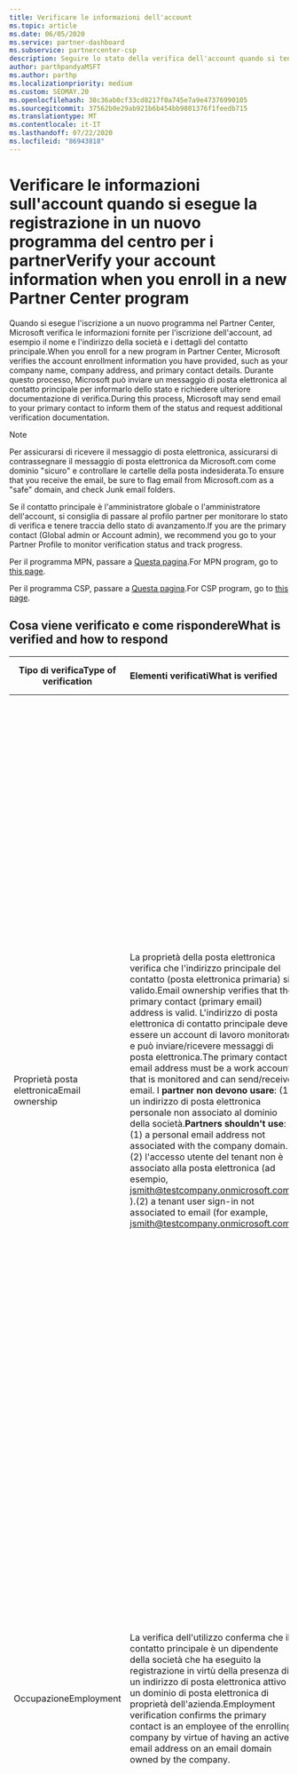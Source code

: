 ```yaml
---
title: Verificare le informazioni dell'account
ms.topic: article
ms.date: 06/05/2020
ms.service: partner-dashboard
ms.subservice: partnercenter-csp
description: Seguire lo stato della verifica dell'account quando si tenta di eseguire la registrazione in un nuovo programma per i partner Center. Informazioni su come fornire informazioni aggiuntive, se necessario.
author: parthpandyaMSFT
ms.author: parthp
ms.localizationpriority: medium
ms.custom: SEOMAY.20
ms.openlocfilehash: 38c36ab0cf33cd8217f0a745e7a9e47376990105
ms.sourcegitcommit: 37562b0e29ab921b6b454bb9801376f1feedb715
ms.translationtype: MT
ms.contentlocale: it-IT
ms.lasthandoff: 07/22/2020
ms.locfileid: "86943818"
---
```

# <a name="verify-your-account-information-when-you-enroll-in-a-new-partner-center-program"></a><span data-ttu-id="64066-104">Verificare le informazioni sull'account quando si esegue la registrazione in un nuovo programma del centro per i partner</span><span class="sxs-lookup"><span data-stu-id="64066-104">Verify your account information when you enroll in a new Partner Center program</span></span>

<span data-ttu-id="64066-105">Quando si esegue l'iscrizione a un nuovo programma nel Partner Center, Microsoft verifica le informazioni fornite per l'iscrizione dell'account, ad esempio il nome e l'indirizzo della società e i dettagli del contatto principale.</span><span class="sxs-lookup"><span data-stu-id="64066-105">When you enroll for a new program in Partner Center, Microsoft verifies the account enrollment information you have provided, such as your company name, company address, and primary contact details.</span></span> <span data-ttu-id="64066-106">Durante questo processo, Microsoft può inviare un messaggio di posta elettronica al contatto principale per informarlo dello stato e richiedere ulteriore documentazione di verifica.</span><span class="sxs-lookup"><span data-stu-id="64066-106">During this process, Microsoft may send email to your primary contact to inform them of the status and request additional verification documentation.</span></span>

>[!NOTE]
><span data-ttu-id="64066-107">Per assicurarsi di ricevere il messaggio di posta elettronica, assicurarsi di contrassegnare il messaggio di posta elettronica da Microsoft.com come dominio "sicuro" e controllare le cartelle della posta indesiderata.</span><span class="sxs-lookup"><span data-stu-id="64066-107">To ensure that you receive the email, be sure to flag email from Microsoft.com as a "safe" domain, and check Junk email folders.</span></span>

<span data-ttu-id="64066-108">Se il contatto principale è l'amministratore globale o l'amministratore dell'account, si consiglia di passare al profilo partner per monitorare lo stato di verifica e tenere traccia dello stato di avanzamento.</span><span class="sxs-lookup"><span data-stu-id="64066-108">If you are the primary contact (Global admin or Account admin), we recommend you go to your Partner Profile to monitor verification status and track progress.</span></span>

<span data-ttu-id="64066-109">Per il programma MPN, passare a [Questa pagina](https://partner.microsoft.com/pcv/accountsettings/connectedpartnerprofile).</span><span class="sxs-lookup"><span data-stu-id="64066-109">For MPN program, go to [this page](https://partner.microsoft.com/pcv/accountsettings/connectedpartnerprofile).</span></span>

<span data-ttu-id="64066-110">Per il programma CSP, passare a [Questa pagina](https://partner.microsoft.com/pcv/accountsettings/partnerprofile).</span><span class="sxs-lookup"><span data-stu-id="64066-110">For CSP program, go to [this page](https://partner.microsoft.com/pcv/accountsettings/partnerprofile).</span></span>


## <a name="what-is-verified-and-how-to-respond"></a><span data-ttu-id="64066-111">Cosa viene verificato e come rispondere</span><span class="sxs-lookup"><span data-stu-id="64066-111">What is verified and how to respond</span></span>

|<span data-ttu-id="64066-112">**Tipo di verifica**</span><span class="sxs-lookup"><span data-stu-id="64066-112">**Type of verification**</span></span>   |<span data-ttu-id="64066-113">**Elementi verificati**</span><span class="sxs-lookup"><span data-stu-id="64066-113">**What is verified**</span></span>   |<span data-ttu-id="64066-114">**Cosa fare se rifiutato**</span><span class="sxs-lookup"><span data-stu-id="64066-114">**What to do if rejected**</span></span>   |
|----------------------------|:-----------------------------------|:--------------------------------------|
|<span data-ttu-id="64066-115">Proprietà posta elettronica</span><span class="sxs-lookup"><span data-stu-id="64066-115">Email ownership</span></span>   |<span data-ttu-id="64066-116">La proprietà della posta elettronica verifica che l'indirizzo principale del contatto (posta elettronica primaria) sia valido.</span><span class="sxs-lookup"><span data-stu-id="64066-116">Email ownership verifies that the primary contact (primary email) address is valid.</span></span> <span data-ttu-id="64066-117">L'indirizzo di posta elettronica di contatto principale deve essere un account di lavoro monitorato e può inviare/ricevere messaggi di posta elettronica.</span><span class="sxs-lookup"><span data-stu-id="64066-117">The primary contact email address must be a work account that is monitored and can send/receive email.</span></span> <span data-ttu-id="64066-118">I **partner non devono usare**: (1) un indirizzo di posta elettronica personale non associato al dominio della società.</span><span class="sxs-lookup"><span data-stu-id="64066-118">**Partners shouldn't use**: (1) a personal email address not associated with the company domain.</span></span> <span data-ttu-id="64066-119">(2) l'accesso utente del tenant non è associato alla posta elettronica (ad esempio, jsmith@testcompany.onmicrosoft.com ).</span><span class="sxs-lookup"><span data-stu-id="64066-119">(2) a tenant user sign-in not associated to email (for example, jsmith@testcompany.onmicrosoft.com).</span></span>  |<span data-ttu-id="64066-120">Se non si riceve il messaggio di posta elettronica di verifica della proprietà della posta elettronica entro un giorno lavorativo, è possibile richiedere di inviare di nuovo usando i collegamenti seguenti: per [MPN](https://partner.microsoft.com/pcv/accountsettings/connectedpartnerprofile), per [CSP](https://partner.microsoft.com/pcv/accountsettings/partnerprofile).</span><span class="sxs-lookup"><span data-stu-id="64066-120">If you don't receive the email ownership verification email message within one business day, you can request we resend using the following links: for [MPN](https://partner.microsoft.com/pcv/accountsettings/connectedpartnerprofile), for [CSP](https://partner.microsoft.com/pcv/accountsettings/partnerprofile).</span></span> <span data-ttu-id="64066-121">Nella pagina profilo fare clic sul collegamento "Invia di nuovo il messaggio di posta elettronica di verifica" per inviare di nuovo il messaggio di posta elettronica a Microsoft.</span><span class="sxs-lookup"><span data-stu-id="64066-121">In the profile page, click on "Resend verification email" link for Microsoft to resend the email to you.</span></span> <span data-ttu-id="64066-122">Per assicurarsi che il messaggio di posta elettronica venga ricevuto, assicurarsi di contrassegnare il messaggio di posta elettronica da Microsoft.com come dominio "sicuro" e controllare le cartelle della posta indesiderata.</span><span class="sxs-lookup"><span data-stu-id="64066-122">To ensure that the email is received, be sure to flag email from Microsoft.com as a "safe" domain, and check Junk email folders.</span></span>|
|<span data-ttu-id="64066-123">Occupazione</span><span class="sxs-lookup"><span data-stu-id="64066-123">Employment</span></span> |<span data-ttu-id="64066-124">La verifica dell'utilizzo conferma che il contatto principale è un dipendente della società che ha eseguito la registrazione in virtù della presenza di un indirizzo di posta elettronica attivo in un dominio di posta elettronica di proprietà dell'azienda.</span><span class="sxs-lookup"><span data-stu-id="64066-124">Employment verification confirms the primary contact is an employee of the enrolling company by virtue of having an active email address on an email domain owned by the company.</span></span>|<span data-ttu-id="64066-125">Se la verifica dell'occupazione viene rifiutata, il contatto principale (in genere l'amministratore globale o dell'account) dovrà fornire la documentazione per confermare che il dominio di posta elettronica del contatto è sotto la proprietà del proprio datore di lavoro.</span><span class="sxs-lookup"><span data-stu-id="64066-125">If employment verification is rejected, the primary contact (normally your Global or Account Admin) will need to provide documentation confirming the contact's email domain is under the ownership of their employer.</span></span> <span data-ttu-id="64066-126">[Creare un ticket di supporto](https://partner.microsoft.com/dashboard/support/csp/servicerequests/create?stage=2&topicid=c34a5c81-a111-476d-11a4-81c808c37a6b).</span><span class="sxs-lookup"><span data-stu-id="64066-126">[Create a Support ticket](https://partner.microsoft.com/dashboard/support/csp/servicerequests/create?stage=2&topicid=c34a5c81-a111-476d-11a4-81c808c37a6b).</span></span>|
|<span data-ttu-id="64066-127">Business</span><span class="sxs-lookup"><span data-stu-id="64066-127">Business</span></span>   |<span data-ttu-id="64066-128">La verifica aziendale conferma che la società di registrazione è un'entità aziendale legittima e l'indirizzo usato per la registrazione.</span><span class="sxs-lookup"><span data-stu-id="64066-128">Business verification confirms that the enrolling company is a legitimate business entity and at the address used for the enrollment.</span></span>|<span data-ttu-id="64066-129">Se la verifica aziendale ha esito negativo, al contatto principale (in genere l'amministratore globale o dell'account) verrà richiesto di fornire la documentazione ufficiale, ad esempio la registrazione di un'azienda o un certificato di registrazione fiscale o una ricevuta, dal paese principale della società o dal comune che conferma che l'azienda è autorizzata a eseguire le attività con il nome dell'entità e si trova nell'indirizzo di registrazione</span><span class="sxs-lookup"><span data-stu-id="64066-129">If business verification fails, the primary contact (normally your Global or Account admin) will be asked to provide official documentation, such as a business registration or tax registration certificate or receipt, from the company's home country or municipality confirming that the company is authorized to do business under that entity name and is located at the enrollment address.</span></span> [<span data-ttu-id="64066-130">Creare un ticket di supporto</span><span class="sxs-lookup"><span data-stu-id="64066-130">Create a Support ticket</span></span>](https://partner.microsoft.com/dashboard/support/csp/servicerequests/create?stage=2&topicid=52ac28f3-d58f-99d9-9846-3df5a6477c54)|

>[!NOTE]
><span data-ttu-id="64066-131">Scopri come aggiornare il tuo [profilo aziendale legale (indirizzo)](update-your-partner-profile.md).</span><span class="sxs-lookup"><span data-stu-id="64066-131">Learn how to update your [Legal Business Profile (address)](update-your-partner-profile.md).</span></span>

## <a name="when-verification-concludes"></a><span data-ttu-id="64066-132">Alla conclusione della verifica</span><span class="sxs-lookup"><span data-stu-id="64066-132">When verification concludes</span></span>

<span data-ttu-id="64066-133">Al termine del processo di verifica, lo stato di verifica della registrazione nella pagina del profilo verrà modificato da "in sospeso" a "autorizzato" e i passaggi del processo con lo stato visualizzato nella pagina scompariranno.</span><span class="sxs-lookup"><span data-stu-id="64066-133">Once the verification process is complete, the verification status of your enrollment on the profile page will change from "pending" to "authorized," and the process steps with status displayed on that page will disappear.</span></span>
<span data-ttu-id="64066-134">Il contatto principale riceverà un messaggio di posta elettronica da Microsoft entro pochi giorni lavorativi al termine della verifica.</span><span class="sxs-lookup"><span data-stu-id="64066-134">The primary contact will receive an email from Microsoft within a few business days after the verification is completed.</span></span> 

<span data-ttu-id="64066-135">Dopo aver eseguito l'accesso al profilo, se vengono visualizzate **azioni in sospeso**, completare le modifiche necessarie nel modo seguente:</span><span class="sxs-lookup"><span data-stu-id="64066-135">After signing into your profile, if you see **Pending actions**, complete the necessary changes as follows:</span></span>

- <span data-ttu-id="64066-136">Per il programma MPN, vedere [qui](https://partner.microsoft.com/pcv/accountsettings/connectedpartnerprofile).</span><span class="sxs-lookup"><span data-stu-id="64066-136">For MPN program, go [here](https://partner.microsoft.com/pcv/accountsettings/connectedpartnerprofile).</span></span>  
- <span data-ttu-id="64066-137">Per il programma CSP, fare clic [qui](https://partner.microsoft.com/pcv/accountsettings/partnerprofile).</span><span class="sxs-lookup"><span data-stu-id="64066-137">For CSP program, go [here](https://partner.microsoft.com/pcv/accountsettings/partnerprofile).</span></span>

<span data-ttu-id="64066-138">Per assistenza sul completamento di questi passaggi nel centro per i partner, è possibile contattare il team di supporto clienti aprendo un ticket nella sezione supporto del centro per i partner.</span><span class="sxs-lookup"><span data-stu-id="64066-138">If you need assistance completing these steps in Partner Center, you can contact the partner support team by opening a ticket in the Support section of Partner Center.</span></span>  <span data-ttu-id="64066-139">Iniziare da [qui](https://partner.microsoft.com/dashboard/support/servicerequests/create?stage=2&topicid=21655de7-7dbb-4927-33a2-f60f45feadf3).</span><span class="sxs-lookup"><span data-stu-id="64066-139">Start [here](https://partner.microsoft.com/dashboard/support/servicerequests/create?stage=2&topicid=21655de7-7dbb-4927-33a2-f60f45feadf3).</span></span>



